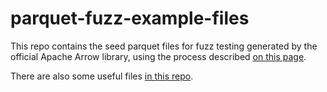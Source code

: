 # parquet-fuzz-example-files

This repo contains the seed parquet files for fuzz testing generated by the official Apache Arrow library, using the process described [on this page](https://arrow.apache.org/docs/developers/cpp/fuzzing.html).

There are also some useful files [in this repo](https://github.com/apache/arrow-testing/tree/d2c73bf78246331d8e58b6f11aa8aa199cbb5929/data/parquet).